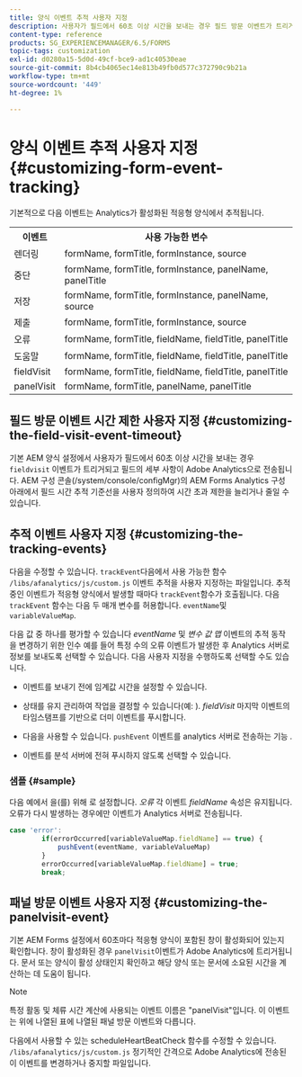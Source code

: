 ```yaml
---
title: 양식 이벤트 추적 사용자 지정
description: 사용자가 필드에서 60초 이상 시간을 보내는 경우 필드 방문 이벤트가 트리거되고 필드의 세부 정보가 Adobe SiteCatalyst으로 전송됩니다.
content-type: reference
products: SG_EXPERIENCEMANAGER/6.5/FORMS
topic-tags: customization
exl-id: d0280a15-5d0d-49cf-bce9-ad1c40530eae
source-git-commit: 8b4cb4065ec14e813b49fb0d577c372790c9b21a
workflow-type: tm+mt
source-wordcount: '449'
ht-degree: 1%

---
```


# 양식 이벤트 추적 사용자 지정 {#customizing-form-event-tracking}

기본적으로 다음 이벤트는 Analytics가 활성화된 적응형 양식에서 추적됩니다.

<table>
 <tbody>
  <tr>
   <th>이벤트</th>
   <th>사용 가능한 변수</th>
  </tr>
  <tr>
   <td>렌더링</td>
   <td>formName, formTitle, formInstance, source</td>
  </tr>
  <tr>
   <td>중단</td>
   <td>formName, formTitle, formInstance, panelName, panelTitle</td>
  </tr>
  <tr>
   <td>저장</td>
   <td>formName, formTitle, formInstance, panelName, source</td>
  </tr>
  <tr>
   <td>제출</td>
   <td>formName, formTitle, formInstance, source</td>
  </tr>
  <tr>
   <td>오류</td>
   <td>formName, formTitle, fieldName, fieldTitle, panelTitle</td>
  </tr>
  <tr>
   <td>도움말</td>
   <td>formName, formTitle, fieldName, fieldTitle, panelTitle</td>
  </tr>
  <tr>
   <td>fieldVisit</td>
   <td>formName, formTitle, fieldName, fieldTitle, panelTitle<br /> </td>
  </tr>
  <tr>
   <td>panelVisit</td>
   <td>formName, formTitle, panelName, panelTitle</td>
  </tr>
 </tbody>
</table>

## 필드 방문 이벤트 시간 제한 사용자 지정 {#customizing-the-field-visit-event-timeout}

기본 AEM 양식 설정에서 사용자가 필드에서 60초 이상 시간을 보내는 경우 `fieldvisit` 이벤트가 트리거되고 필드의 세부 사항이 Adobe Analytics으로 전송됩니다. AEM 구성 콘솔(/system/console/configMgr)의 AEM Forms Analytics 구성 아래에서 필드 시간 추적 기준선을 사용자 정의하여 시간 초과 제한을 늘리거나 줄일 수 있습니다.

## 추적 이벤트 사용자 지정 {#customizing-the-tracking-events}

다음을 수정할 수 있습니다. `trackEvent`다음에서 사용 가능한 함수 `/libs/afanalytics/js/custom.js` 이벤트 추적을 사용자 지정하는 파일입니다. 추적 중인 이벤트가 적응형 양식에서 발생할 때마다 `trackEvent`함수가 호출됩니다. 다음 `trackEvent` 함수는 다음 두 매개 변수를 허용합니다. `eventName`및 `variableValueMap`.

다음 값 중 하나를 평가할 수 있습니다 *eventName* 및 *변수 값 맵* 이벤트의 추적 동작을 변경하기 위한 인수 예를 들어 특정 수의 오류 이벤트가 발생한 후 Analytics 서버로 정보를 보내도록 선택할 수 있습니다. 다음 사용자 지정을 수행하도록 선택할 수도 있습니다.

* 이벤트를 보내기 전에 임계값 시간을 설정할 수 있습니다.
* 상태를 유지 관리하여 작업을 결정할 수 있습니다(예: ). *fieldVisit* 마지막 이벤트의 타임스탬프를 기반으로 더미 이벤트를 푸시합니다.
* 다음을 사용할 수 있습니다. `pushEvent` 이벤트를 analytics 서버로 전송하는 기능 *.*

* 이벤트를 분석 서버에 전혀 푸시하지 않도록 선택할 수 있습니다.

### 샘플 {#sample}

다음 예에서 을(를) 위해 로 설정합니다. *오류* 각 이벤트 *fieldName* 속성은 유지됩니다. 오류가 다시 발생하는 경우에만 이벤트가 Analytics 서버로 전송됩니다.

```javascript
case 'error':
        if(errorOccurred[variableValueMap.fieldName] == true) {
            pushEvent(eventName, variableValueMap)
        }
        errorOccurred[variableValueMap.fieldName] = true;
        break;
```

## 패널 방문 이벤트 사용자 지정 {#customizing-the-panelvisit-event}

기본 AEM Forms 설정에서 60초마다 적응형 양식이 포함된 창이 활성화되어 있는지 확인합니다. 창이 활성화된 경우 `panelVisit`이벤트가 Adobe Analytics에 트리거됩니다. 문서 또는 양식이 활성 상태인지 확인하고 해당 양식 또는 문서에 소요된 시간을 계산하는 데 도움이 됩니다.

>[!NOTE]
>
>특정 활동 및 체류 시간 계산에 사용되는 이벤트 이름은 &quot;panelVisit&quot;입니다. 이 이벤트는 위에 나열된 표에 나열된 패널 방문 이벤트와 다릅니다.

다음에서 사용할 수 있는 scheduleHeartBeatCheck 함수를 수정할 수 있습니다. `/libs/afanalytics/js/custom.js` 정기적인 간격으로 Adobe Analytics에 전송된 이 이벤트를 변경하거나 중지할 파일입니다.
